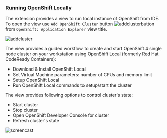 ### Running OpenShift Locally

The extension provides a view to run local instance of OpenShift from IDE. To open the view use `Add OpenShift Cluster` button
![ addclusterbutton ](https://raw.githubusercontent.com/redhat-developer/vscode-openshift-tools/main/images/add-cluster-button.gif)
from `OpenShift: Application Explorer` view title.

![ addcluster ](https://raw.githubusercontent.com/redhat-developer/vscode-openshift-tools/main/images/add-cluster.gif)

The view provides a guided workflow to create and start OpenShift 4 single node cluster on your workstation
using OpenShift Local (formerly Red Hat CodeReady Containers):

   * Download & Install OpenShift Local
   * Set Virtual Machine parameters: number of CPUs and memory limit
   * Setup OpenShift Local
   * Run OpenShift Local commands to setup/start the cluster

The view provides following options to control cluster's state:

   * Start cluster
   * Stop cluster
   * Open OpenShift Developer Console for cluster
   * Refresh cluster's state

![ screencast ](https://raw.githubusercontent.com/redhat-developer/vscode-openshift-tools/main/images/gif/crc-webview.gif)